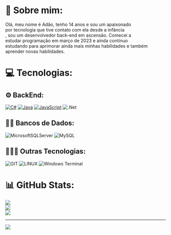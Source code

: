 # 💫 Sobre mim:
Olá, meu nome é Adão, tenho 14 anos e sou um apaixonado<br>por tecnologia que tive contato com ela desde a infância<br>, sou um desenvolvedor back-end em ascensão. Comecei a <br>estudar programação em março de 2023 e ainda continuo<br>estudando para aprimorar ainda mais minhas habilidades e também<br> aprender novas habilidades.

# 💻 Tecnologias:

## ⚙️ BackEnd:
[![C#](https://img.shields.io/badge/C%23-239120?style=for-the-badge&logo=c-sharp&logoColor=white)](https://dotnet.microsoft.com/en/languages/csharp)
[![Java](https://img.shields.io/badge/java-%23ED8B00.svg?style=for-the-badge&logo=openjdk&logoColor=white)](https://www.java.com/en/)
[![JavaScript](https://img.shields.io/badge/JavaScript-F7DF1E?style=for-the-badge&logo=javascript&logoColor=black)](https://www.javascript.com/)
![.Net](https://img.shields.io/badge/.NET-5C2D91?style=for-the-badge&logo=.net&logoColor=white) 
## 🏦🎲 Bancos de Dados:
![MicrosoftSQLServer](https://img.shields.io/badge/Microsoft%20SQL%20Server-CC2927?style=for-the-badge&logo=microsoft%20sql%20server&logoColor=white) ![MySQL](https://img.shields.io/badge/mysql-%2300000f.svg?style=for-the-badge&logo=mysql&logoColor=white)
## 🧑🏻‍💻 Outras Tecnologias: 
![GIT](https://img.shields.io/badge/Git-fc6d26?style=for-the-badge&logo=git&logoColor=white) ![LINUX](https://img.shields.io/badge/Linux-FCC624?style=for-the-badge&logo=linux&logoColor=black) ![Windows Terminal](https://img.shields.io/badge/Windows%20Terminal-%234D4D4D.svg?style=for-the-badge&logo=windows-terminal&logoColor=white)
# 📊 GitHub Stats:
![](https://github-readme-stats.vercel.app/api?username=AdaoFerreira&theme=radical&hide_border=false&include_all_commits=true&count_private=true)<br/>
![](https://github-readme-streak-stats.herokuapp.com/?user=AdaoFerreira&theme=radical&hide_border=false)<br/>
![](https://github-readme-stats.vercel.app/api/top-langs/?username=AdaoFerreira&theme=radical&hide_border=false&include_all_commits=true&count_private=true&layout=compact)

---
[![](https://visitcount.itsvg.in/api?id=AdaoFerreira&icon=0&color=11)](https://visitcount.itsvg.in)

<!-- Proudly created with GPRM ( https://gprm.itsvg.in ) -->

